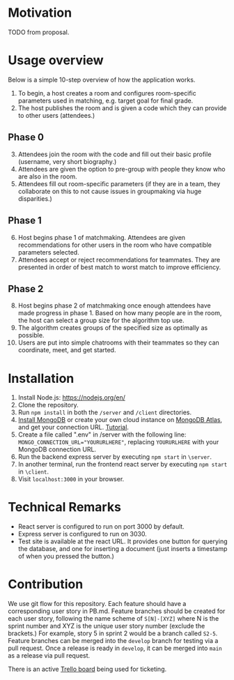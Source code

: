 # Motivation

TODO from proposal.

# Usage overview
Below is a simple 10-step overview of how the application works.

1. To begin, a host creates a room and configures room-specific parameters used in matching, e.g. target goal for final grade.
2. The host publishes the room and is given a code which they can provide to other users (attendees.)
## Phase 0
3. Attendees join the room with the code and fill out their basic profile (username, very short biography.)
4. Attendees are given the option to pre-group with people they know who are also in the room.
5. Attendees fill out room-specific parameters (if they are in a team, they collaborate on this to not cause issues in groupmaking via huge disparities.)
## Phase 1
6. Host begins phase 1 of matchmaking. Attendees are given recommendations for other users in the room who have compatible parameters selected.
7. Attendees accept or reject recommendations for teammates. They are presented in order of best match to worst match to improve efficiency.
## Phase 2
8. Host begins phase 2 of matchmaking once enough attendees have made progress in phase 1. Based on how many people are in the room, the host can select a group size for the algorithm top use.
9. The algorithm creates groups of the specified size as optimally as possible.
10. Users are put into simple chatrooms with their teammates so they can coordinate, meet, and get started.

# Installation

1. Install Node.js: https://nodejs.org/en/
2. Clone the repository.
3. Run `npm install` in both the `/server` and `/client` directories.
4. [Install MongoDB](https://www.mongodb.com/try/download/community) or create your own cloud instance on [MongoDB Atlas](https://www.mongodb.com/atlas/database), and get your connection URL. [Tutorial](https://www.youtube.com/watch?v=oVHQXwkdS6w).
5. Create a file called ".env" in /server with the following line: `MONGO_CONNECTION_URL="YOURURLHERE"`, replacing `YOURURLHERE` with your MongoDB connection URL.
6. Run the backend express server by executing `npm start` in `\server`. 
7. In another terminal, run the frontend react server by executing `npm start` in `\client`.
8. Visit `localhost:3000` in your browser.

# Technical Remarks

- React server is configured to run on port 3000 by default.
- Express server is configured to run on 3030.
- Test site is available at the react URL. It provides one button for querying the database, and one for inserting a document (just inserts a timestamp of when you pressed the button.)

# Contribution

We use git flow for this repository. Each feature should have a corresponding user story in PB.md. Feature branches should be created for each user story, following the name scheme of `S[N]-[XYZ]` where N is the sprint number and XYZ is the unique user story number (exclude the brackets.) For example, story 5 in sprint 2 would be a branch called `S2-5`. Feature branches can be merged into the `develop` branch for testing via a pull request. Once a release is ready in `develop`, it can be merged into `main` as a release via pull request.

There is an active [Trello board](https://trello.com/invite/b/5JuJEXhe/ATTI00d30d0f1e90294d75fa0d18df1ff0e1A9B0C005/hivemind) being used for ticketing.